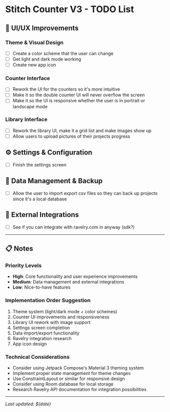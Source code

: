 # Stitch Counter V3 - TODO List

## 🎨 UI/UX Improvements

### Theme & Visual Design
- [ ] Create a color scheme that the user can change
- [ ] Get light and dark mode working
- [ ] Create new app icon

### Counter Interface
- [ ] Rework the UI for the counters so it's more intuitive
- [ ] Make it so the double counter UI will never overflow the screen
- [ ] Make it so the UI is responsive whether the user is in portrait or landscape mode

### Library Interface
- [ ] Rework the library UI, make it a grid list and make images show up
- [ ] Allow users to upload pictures of their projects progress

## ⚙️ Settings & Configuration
- [ ] Finish the settings screen

## 💾 Data Management & Backup
- [ ] Allow the user to import export csv files so they can back up projects since it's a local database

## 🔗 External Integrations
- [ ] See if you can integrate with ravelry.com in anyway (sdk?)

---

## 📋 Notes

### Priority Levels
- **High**: Core functionality and user experience improvements
- **Medium**: Data management and external integrations
- **Low**: Nice-to-have features

### Implementation Order Suggestion
1. Theme system (light/dark mode + color schemes)
2. Counter UI improvements and responsiveness
3. Library UI rework with image support
4. Settings screen completion
5. Data import/export functionality
6. Ravelry integration research
7. App icon design

### Technical Considerations
- Consider using Jetpack Compose's Material 3 theming system
- Implement proper state management for theme changes
- Use ConstraintLayout or similar for responsive design
- Consider using Room database for local storage
- Research Ravelry API documentation for integration possibilities

---

*Last updated: $(date)*